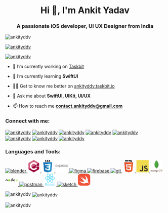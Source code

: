 <h1 align="center">Hi 👋, I'm Ankit Yadav</h1>
<h3 align="center">A passionate iOS developer, UI UX Designer from India</h3>

<p align="left"> <img src="https://komarev.com/ghpvc/?username=ankityddv&label=Profile%20views&color=0e75b6&style=flat" alt="ankityddv" /> </p>

<p align="left"> <a href="https://github.com/ryo-ma/github-profile-trophy"><img src="https://github-profile-trophy.vercel.app/?username=ankityddv" alt="ankityddv" /></a> </p>

<p align="left"> <a href="https://twitter.com/ankityddv" target="blank"><img src="https://img.shields.io/twitter/follow/ankityddv?logo=twitter&style=for-the-badge" alt="ankityddv" /></a> </p>

- 🔭 I’m currently working on [Taskbit](taskbit.io)

- 🌱 I’m currently learning **SwiftUI**

- 👨‍💻 Get to know me better on [ankityddv.taskbit.io](ankityddv.taskbit.io)

- 💬 Ask me about **SwiftUI, UIKit, UI/UX**

- 📫 How to reach me **contact.ankityddv@gmail.com**

<h3 align="left">Connect with me:</h3>
<p align="left">
<a href="https://twitter.com/ankityddv" target="blank"><img align="center" src="https://raw.githubusercontent.com/rahuldkjain/github-profile-readme-generator/master/src/images/icons/Social/twitter.svg" alt="ankityddv" height="30" width="40" /></a>
<a href="https://linkedin.com/in/ankityddv" target="blank"><img align="center" src="https://raw.githubusercontent.com/rahuldkjain/github-profile-readme-generator/master/src/images/icons/Social/linked-in-alt.svg" alt="ankityddv" height="30" width="40" /></a>
<a href="https://stackoverflow.com/users/ankityddv" target="blank"><img align="center" src="https://raw.githubusercontent.com/rahuldkjain/github-profile-readme-generator/master/src/images/icons/Social/stack-overflow.svg" alt="ankityddv" height="30" width="40" /></a>
<a href="https://fb.com/ankityddv" target="blank"><img align="center" src="https://raw.githubusercontent.com/rahuldkjain/github-profile-readme-generator/master/src/images/icons/Social/facebook.svg" alt="ankityddv" height="30" width="40" /></a>
<a href="https://instagram.com/ankityddv" target="blank"><img align="center" src="https://raw.githubusercontent.com/rahuldkjain/github-profile-readme-generator/master/src/images/icons/Social/instagram.svg" alt="ankityddv" height="30" width="40" /></a>
<a href="https://dribbble.com/ankityddv" target="blank"><img align="center" src="https://raw.githubusercontent.com/rahuldkjain/github-profile-readme-generator/master/src/images/icons/Social/dribbble.svg" alt="ankityddv" height="30" width="40" /></a>
<a href="https://www.behance.net/ankityddv" target="blank"><img align="center" src="https://raw.githubusercontent.com/rahuldkjain/github-profile-readme-generator/master/src/images/icons/Social/behance.svg" alt="ankityddv" height="30" width="40" /></a>
<a href="https://www.hackerrank.com/ankityddv" target="blank"><img align="center" src="https://raw.githubusercontent.com/rahuldkjain/github-profile-readme-generator/master/src/images/icons/Social/hackerrank.svg" alt="ankityddv" height="30" width="40" /></a>
</p>

<h3 align="left">Languages and Tools:</h3>
<p align="left"> <a href="https://www.blender.org/" target="_blank"> <img src="https://download.blender.org/branding/community/blender_community_badge_white.svg" alt="blender" width="40" height="40"/> </a> <a href="https://www.w3schools.com/cpp/" target="_blank"> <img src="https://raw.githubusercontent.com/devicons/devicon/master/icons/cplusplus/cplusplus-original.svg" alt="cplusplus" width="40" height="40"/> </a> <a href="https://www.w3schools.com/css/" target="_blank"> <img src="https://raw.githubusercontent.com/devicons/devicon/master/icons/css3/css3-original-wordmark.svg" alt="css3" width="40" height="40"/> </a> <a href="https://expressjs.com" target="_blank"> <img src="https://raw.githubusercontent.com/devicons/devicon/master/icons/express/express-original-wordmark.svg" alt="express" width="40" height="40"/> </a> <a href="https://www.figma.com/" target="_blank"> <img src="https://www.vectorlogo.zone/logos/figma/figma-icon.svg" alt="figma" width="40" height="40"/> </a> <a href="https://firebase.google.com/" target="_blank"> <img src="https://www.vectorlogo.zone/logos/firebase/firebase-icon.svg" alt="firebase" width="40" height="40"/> </a> <a href="https://git-scm.com/" target="_blank"> <img src="https://www.vectorlogo.zone/logos/git-scm/git-scm-icon.svg" alt="git" width="40" height="40"/> </a> <a href="https://www.w3.org/html/" target="_blank"> <img src="https://raw.githubusercontent.com/devicons/devicon/master/icons/html5/html5-original-wordmark.svg" alt="html5" width="40" height="40"/> </a> <a href="https://developer.mozilla.org/en-US/docs/Web/JavaScript" target="_blank"> <img src="https://raw.githubusercontent.com/devicons/devicon/master/icons/javascript/javascript-original.svg" alt="javascript" width="40" height="40"/> </a> <a href="https://www.mongodb.com/" target="_blank"> <img src="https://raw.githubusercontent.com/devicons/devicon/master/icons/mongodb/mongodb-original-wordmark.svg" alt="mongodb" width="40" height="40"/> </a> <a href="https://nodejs.org" target="_blank"> <img src="https://raw.githubusercontent.com/devicons/devicon/master/icons/nodejs/nodejs-original-wordmark.svg" alt="nodejs" width="40" height="40"/> </a> <a href="https://postman.com" target="_blank"> <img src="https://www.vectorlogo.zone/logos/getpostman/getpostman-icon.svg" alt="postman" width="40" height="40"/> </a> <a href="https://reactjs.org/" target="_blank"> <img src="https://raw.githubusercontent.com/devicons/devicon/master/icons/react/react-original-wordmark.svg" alt="react" width="40" height="40"/> </a> <a href="https://www.sketch.com/" target="_blank"> <img src="https://www.vectorlogo.zone/logos/sketchapp/sketchapp-icon.svg" alt="sketch" width="40" height="40"/> </a> <a href="https://developer.apple.com/swift/" target="_blank"> <img src="https://raw.githubusercontent.com/devicons/devicon/master/icons/swift/swift-original.svg" alt="swift" width="40" height="40"/> </a> </p>

<p><img align="left" src="https://github-readme-stats.vercel.app/api/top-langs?username=ankityddv&show_icons=true&locale=en&layout=compact" alt="ankityddv" /></p>

<p>&nbsp;<img align="center" src="https://github-readme-stats.vercel.app/api?username=ankityddv&show_icons=true&locale=en" alt="ankityddv" /></p>

<p><img align="center" src="https://github-readme-streak-stats.herokuapp.com/?user=ankityddv&" alt="ankityddv" /></p>
